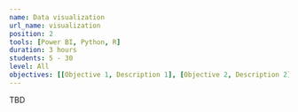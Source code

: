```yaml
---
name: Data visualization
url_name: visualization
position: 2
tools: [Power BI, Python, R]
duration: 3 hours
students: 5 - 30
level: All
objectives: [[Objective 1, Description 1], [Objective 2, Description 2], [Objective 3, Description 3]]
---
```

TBD